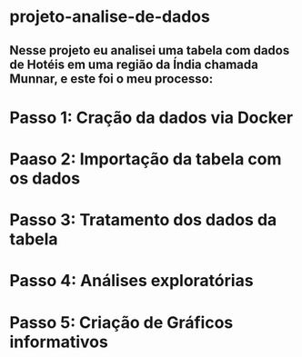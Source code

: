 # projeto-analise-de-dados
## Nesse projeto eu analisei uma tabela com dados de Hotéis em uma região da Índia chamada Munnar, e este foi o  meu processo:

# Passo 1: Cração da dados via Docker
# Paaso 2: Importação da tabela com os dados
# Passo 3: Tratamento dos dados da tabela
# Passo 4: Análises exploratórias
# Passo 5: Criação de Gráficos informativos
